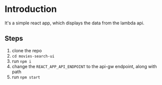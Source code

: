 # Introduction

It's a simple react app, which displays the data from the lambda api.

## Steps
1. clone the repo
2. `cd movies-search-ui` 
3. run `npm i`
4. change the `REACT_APP_API_ENDPOINT` to the api-gw endpoint, along with path
5. run `npm start`

